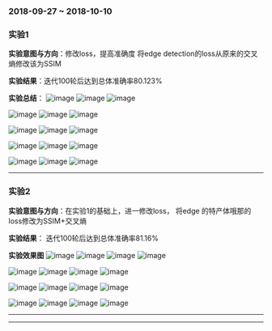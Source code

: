 ### 2018-09-27 ~ 2018-10-10

### **实验1**
**实验意图与方向**：修改loss，提高准确度
将edge detection的loss从原来的交叉熵修改该为SSIM

**实验结果**：迭代100轮后达到总体准确率80.123%


**实验总结**：
![image](https://github.com/3013216006/seminar/blob/master/18-10-17/34.jpg)
![image](https://github.com/3013216006/seminar/blob/master/18-10-17/34o.png)
![image](https://github.com/3013216006/seminar/blob/master/18-10-17/34.png)

![image](https://github.com/3013216006/seminar/blob/master/18-10-17/35.jpg)
![image](https://github.com/3013216006/seminar/blob/master/18-10-17/35o.png)
![image](https://github.com/3013216006/seminar/blob/master/18-10-17/35.png)

![image](https://github.com/3013216006/seminar/blob/master/18-10-17/42.jpg)
![image](https://github.com/3013216006/seminar/blob/master/18-10-17/42o.png)
![image](https://github.com/3013216006/seminar/blob/master/18-10-17/42.png)

![image](https://github.com/3013216006/seminar/blob/master/18-10-17/43.jpg)
![image](https://github.com/3013216006/seminar/blob/master/18-10-17/43o.png)
![image](https://github.com/3013216006/seminar/blob/master/18-10-17/43.png)

![image](https://github.com/3013216006/seminar/blob/master/18-10-17/54.jpg)
![image](https://github.com/3013216006/seminar/blob/master/18-10-17/54o.png)
![image](https://github.com/3013216006/seminar/blob/master/18-10-17/54.png)

---

### **实验2**
**实验意图与方向**：在实验1的基础上，进一修改loss，
将edge 的特产体哦那的loss修改为SSIM+交叉熵

**实验结果**：
迭代100轮后达到总体准确率81.16%

**实验效果图**
![image](https://github.com/3013216006/seminar/blob/master/18-10-17/0o.png)
![image](https://github.com/3013216006/seminar/blob/master/18-10-17/0.png)
![image](https://github.com/3013216006/seminar/blob/master/18-10-17/0oe.png)
![image](https://github.com/3013216006/seminar/blob/master/18-10-17/0e.png)


![image](https://github.com/3013216006/seminar/blob/master/18-10-17/1o.png)
![image](https://github.com/3013216006/seminar/blob/master/18-10-17/1.png)
![image](https://github.com/3013216006/seminar/blob/master/18-10-17/1oe.png)
![image](https://github.com/3013216006/seminar/blob/master/18-10-17/1e.png)


![image](https://github.com/3013216006/seminar/blob/master/18-10-17/2o.png)
![image](https://github.com/3013216006/seminar/blob/master/18-10-17/2.png)
![image](https://github.com/3013216006/seminar/blob/master/18-10-17/2oe.png)
![image](https://github.com/3013216006/seminar/blob/master/18-10-17/2e.png)


![image](https://github.com/3013216006/seminar/blob/master/18-10-17/3o.png)
![image](https://github.com/3013216006/seminar/blob/master/18-10-17/3.png)
![image](https://github.com/3013216006/seminar/blob/master/18-10-17/3oe.png)
![image](https://github.com/3013216006/seminar/blob/master/18-10-17/3e.png)

---

---